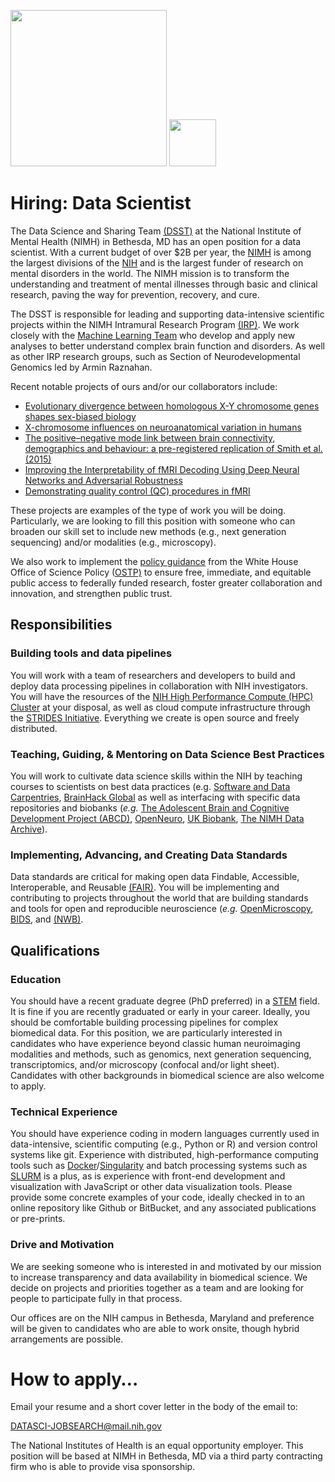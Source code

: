 <img src="https://nimh-dsst.github.io/dataSci_job_ad/NIMH_logo.png?raw=True" width="250"> <img src="dsst_logo_draft3.png" width="75">

# Hiring: Data Scientist
The Data Science and Sharing Team [(DSST)](http://cmn.nimh.nih.gov/dsst) at the National Institute of Mental Health (NIMH) in Bethesda, MD has an open position for a data scientist. With a current budget of over $2B per year, the [NIMH](http://www.nimh.nih.gov) is among the largest divisions of the [NIH](http://www.nih.gov) and is the largest funder of research on mental disorders in the world. The NIMH mission is to transform the understanding and treatment of mental illnesses through basic and clinical research, paving the way for prevention, recovery, and cure. 

The DSST is responsible for leading and supporting data-intensive scientific projects within the NIMH Intramural Research Program [(IRP)](https://www.nimh.nih.gov/labs-at-nimh/index.shtml). We work closely with the [Machine Learning Team](http://cmn.nimh.nih.gov/mlt) who develop and apply new analyses to better understand complex brain function and disorders. As well as other IRP research groups, such as Section of Neurodevelopmental Genomics led by Armin Raznahan. 

Recent notable projects of ours and/or our collaborators include:
- [Evolutionary divergence between homologous X-Y chromosome genes shapes sex-biased biology](https://www.biorxiv.org/content/10.1101/2024.03.27.586985v1.abstract)
- [X-chromosome influences on neuroanatomical variation in humans](https://www.nature.com/articles/s41593-021-00890-w)
- [The positive–negative mode link between brain connectivity, demographics and behaviour: a pre-registered replication of Smith et al. (2015)](https://royalsocietypublishing.org/doi/10.1098/rsos.201090)
- [Improving the Interpretability of fMRI Decoding Using Deep Neural Networks and Adversarial Robustness](https://apertureneuro.org/article/85074)
- [Demonstrating quality control (QC) procedures in fMRI](https://www.frontiersin.org/journals/neuroscience/articles/10.3389/fnins.2023.1205928/full)

These projects are examples of the type of work you will be doing. Particularly, we are looking to fill this position with someone who can broaden our skill set to include new methods (e.g., next generation sequencing) and/or modalities (e.g., microscopy). 

We also work to implement the [policy guidance](https://www.whitehouse.gov/ostp/news-updates/2022/08/25/ostp-issues-guidance-to-make-federally-funded-research-freely-available-without-delay/) from the White House Office of Science Policy ([OSTP)](https://www.whitehouse.gov/ostp/) to ensure free, immediate, and equitable public access to federally funded research, foster greater collaboration and innovation, and strengthen public trust.

## Responsibilities

### Building tools and data pipelines

You will work with a team of researchers and developers to build and deploy data processing pipelines in collaboration with NIH investigators. You will have the resources of the [NIH High Performance Compute (HPC) Cluster](https://hpc.nih.gov/) at your disposal, as well as cloud compute infrastructure through the [STRIDES Initiative](https://datascience.nih.gov/strides). Everything we create is open source and freely distributed. 

### Teaching, Guiding, & Mentoring on Data Science Best Practices

You will work to cultivate data science skills within the NIH by teaching courses to scientists on best data practices (e.g. [Software and Data Carpentries](https://carpentries.org/), [BrainHack Global](https://brainhack.org/global2023/, ) as well as interfacing with specific data repositories and biobanks (*e.g.* [The Adolescent Brain and Cognitive Development Project (ABCD)](https://nda.nih.gov/abcd/),  [OpenNeuro](http://openneuro.org), [UK Biobank](http://www.ukbiobank.ac.uk/), [The NIMH Data Archive](http://nda.nih.gov)). 

### Implementing, Advancing, and Creating Data Standards

Data standards are critical for making open data Findable, Accessible, Interoperable, and Reusable [(FAIR)](https://en.wikipedia.org/wiki/FAIR_data). You will be implementing and contributing to projects throughout the world that are building standards and tools for open and reproducible neuroscience (*e.g.* [OpenMicroscopy](https://www.openmicroscopy.org/), [BIDS](http://bids.neuroimaging.io/), and [(NWB)](https://www.nwb.org/).

## Qualifications

### Education

You should have a recent graduate degree (PhD preferred) in a [STEM](https://en.wikipedia.org/wiki/Science,_technology,_engineering,_and_mathematics) field. It is fine if you are recently graduated or early in your career. Ideally, you should be comfortable building processing pipelines for complex biomedical data. For this position, we are particularly interested in candidates who have experience beyond classic human neuroimaging modalities and methods, such as genomics, next generation sequencing, transcriptomics, and/or microscopy (confocal and/or light sheet). Candidates with other backgrounds in biomedical science are also welcome to apply.

### Technical Experience

You should have experience coding in modern languages currently used in data-intensive, scientific computing (e.g., Python or R) and version control systems like git.  Experience with distributed, high-performance computing tools such as [Docker](https://www.docker.com)/[Singularity](https://singularity.lbl.gov) and batch processing systems such as [SLURM](http://slurm.schedmd.com/) is a plus, as is experience with front-end development and visualization with JavaScript or other data visualization tools. Please provide some concrete examples of your code, ideally checked in to an online repository like Github or BitBucket, and any associated publications or pre-prints.


### Drive and Motivation

We are seeking someone who is interested in and motivated by our mission to increase transparency and data availability in biomedical science. We decide on projects and priorities together as a team and are looking for people to participate fully in that process.

Our offices are on the NIH campus in Bethesda, Maryland and preference will be given to candidates who are able to work onsite, though hybrid arrangements are possible. 

# How to apply…

Email your resume and a short cover letter in the body of the email to:

DATASCI-JOBSEARCH@mail.nih.gov

The National Institutes of Health is an equal opportunity employer. This position will be based at NIMH in Bethesda, MD via a third party contracting firm who is able to provide visa sponsorship.
